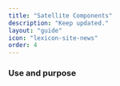 ```yaml
---
title: "Satellite Components"
description: "Keep updated."
layout: "guide"
icon: "lexicon-site-news"
order: 4
---
```


### Use and purpose

